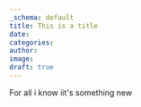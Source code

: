 ```yaml
---
_schema: default
title: This is a title
date:
categories:
author:
image:
draft: true
---
```

For all i know iit's something new